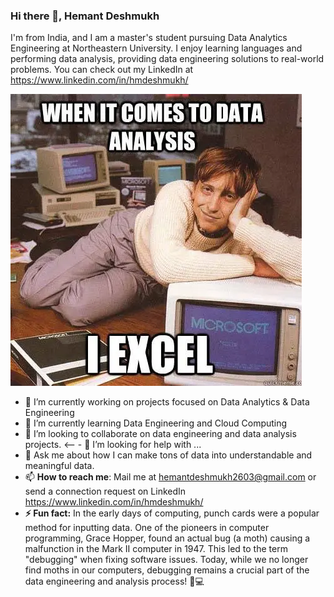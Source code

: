 ### Hi there 👋, Hemant Deshmukh

I'm from India, and I am a master's student pursuing Data Analytics Engineering at Northeastern University. I enjoy learning languages and performing data analysis, providing data engineering solutions to real-world problems. You can check out my LinkedIn at https://www.linkedin.com/in/hmdeshmukh/

![](https://github.com/HemantDeshmukh026/HemantDeshmukh026/blob/main/GitHub_ReadMe.webp/)

- 🔭 I’m currently working on projects focused on Data Analytics & Data Engineering
- 🌱 I’m currently learning Data Engineering and Cloud Computing
- 👯 I’m looking to collaborate on data engineering and data analysis projects.
<-- - 🤔 I’m looking for help with ...
- 💬 Ask me about how I can make tons of data into understandable and meaningful data.
- 📫 **How to reach me**: Mail me at hemantdeshmukh2603@gmail.com or send a connection request on LinkedIn https://www.linkedin.com/in/hmdeshmukh/
- **⚡ Fun fact:** In the early days of computing, punch cards were a popular method for inputting data. One of the pioneers in computer programming, Grace Hopper, found an actual bug (a 
              moth) causing a malfunction in the Mark II computer in 1947. This led to the term "debugging" when fixing software issues. Today, while we no longer find moths in our 
              computers, debugging remains a crucial part of the data engineering and analysis process! 🐛💻

